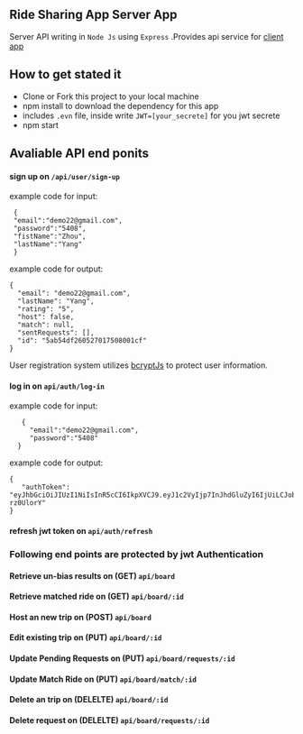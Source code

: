 ## Ride Sharing App Server App
Server API writing in `Node Js` using `Express` .Provides api service for [client app](https://github.com/540376482yzb/intercities_ride_sharing_client)


## How to get stated it
   * Clone or Fork this project to your local machine
   * npm install to download the dependency for this app
   * includes `.evn` file, inside write `JWT=[your_secrete]` for you jwt secrete
   * npm start
   
## Avaliable API end ponits
  #### sign up on `/api/user/sign-up`
  example code for input:
  ```
   {
   "email":"demo22@gmail.com",
   "password":"5408",
   "fistName":"Zhou",
   "lastName":"Yang"
   }
  ```
  example code for output:
  ```
  {
    "email": "demo22@gmail.com",
    "lastName": "Yang",
    "rating": "5",
    "host": false,
    "match": null,
    "sentRequests": [],
    "id": "5ab54df260527017508001cf"
}
  ```
  User registration system utilizes [bcryptJs](https://www.npmjs.com/package/bcryptjs) to protect user information.

 #### log in on `api/auth/log-in`
 example code for input:
 ```
    {
      "email":"demo22@gmail.com",
      "password":"5408"
   }
 ```
 example code for output:
 ```
{
    "authToken": "eyJhbGciOiJIUzI1NiIsInR5cCI6IkpXVCJ9.eyJ1c2VyIjp7InJhdGluZyI6IjUiLCJob3N0IjpmYWxzZSwibWF0Y2giOm51bGwsInNlbnRSZXF1ZXN0cyI6W10sImVtYWlsIjoiZGVtbzIyQGdtYWlsLmNvbSIsImxhc3ROYW1lIjoiWWFuZyIsImlkIjoiNWFiNTRkZjI2MDUyNzAxNzUwODAwMWNmIn0sImlhdCI6MTUyMTgzMTUxMywiZXhwIjoxNTIyNDM2MzEzLCJzdWIiOiJkZW1vMjJAZ21haWwuY29tIn0.a3y1yRFV4mRRC30W6YTzKQJx6Qw2LptGJR-rz0UlorY"
}
 ```

#### refresh jwt token on `api/auth/refresh`

### Following end points are protected by jwt Authentication

#### Retrieve un-bias results on (GET) `api/board`

#### Retrieve matched ride on (GET)  `api/board/:id`

#### Host an new trip on (POST) `api/board`

#### Edit existing trip on (PUT) `api/board/:id`

#### Update Pending Requests on (PUT) `api/board/requests/:id`

#### Update Match Ride on (PUT) `api/board/match/:id`

#### Delete an trip on (DELELTE) `api/board/:id`

#### Delete request on (DELELTE) `api/board/requests/:id`






